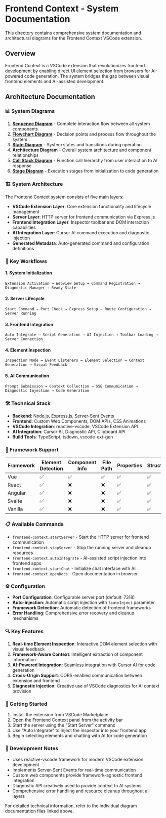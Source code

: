 # Frontend Context - System Documentation

This directory contains comprehensive system documentation and architectural diagrams for the Frontend Context VSCode extension.

## Overview

Frontend Context is a VSCode extension that revolutionizes frontend development by enabling direct UI element selection from browsers for AI-powered code generation. The system bridges the gap between visual frontend elements and AI-assisted development.

## Architecture Documentation

### 📊 System Diagrams

1. **[Sequence Diagram](./sequence-diagram.md)** - Complete interaction flow between all system components
2. **[Flowchart Diagram](./flowchart-diagram.md)** - Decision points and process flow throughout the system
3. **[State Diagram](./state-diagram.md)** - System states and transitions during operation
4. **[Architecture Diagram](./architecture-diagram.md)** - Overall system architecture and component relationships
5. **[Call Stack Diagram](./call-stack-diagram.md)** - Function call hierarchy from user interaction to AI response
6. **[Stage Diagram](./stage-diagram.md)** - Execution stages from initialization to code generation

### 🏗️ System Architecture

The Frontend Context system consists of five main layers:

- **VSCode Extension Layer**: Core extension functionality and lifecycle management
- **Server Layer**: HTTP server for frontend communication via Express.js
- **Frontend Integration Layer**: Inspector toolbar and DOM interaction capabilities
- **AI Integration Layer**: Cursor AI command execution and diagnostic injection
- **Generated Metadata**: Auto-generated command and configuration definitions

### 🔄 Key Workflows

#### 1. System Initialization
```
Extension Activation → Webview Setup → Command Registration → Diagnostic Manager → Ready State
```

#### 2. Server Lifecycle
```
Start Command → Port Check → Express Setup → Route Configuration → Server Running
```

#### 3. Frontend Integration
```
Auto Integrate → Script Generation → AI Injection → Toolbar Loading → Server Connection
```

#### 4. Element Inspection
```
Inspection Mode → Event Listeners → Element Selection → Context Generation → Visual Feedback
```

#### 5. AI Communication
```
Prompt Submission → Context Collection → SSE Communication → Diagnostic Injection → Code Generation
```

### 🛠️ Technical Stack

- **Backend**: Node.js, Express.js, Server-Sent Events
- **Frontend**: Custom Web Components, DOM APIs, CSS Animations
- **VSCode Integration**: reactive-vscode, VSCode Extension API
- **AI Integration**: Cursor AI, Diagnostic API, Clipboard API
- **Build Tools**: TypeScript, tsdown, vscode-ext-gen

### 🎯 Framework Support

| Framework | Element Detection | Component Info | File Path | Properties | Structure |
|-----------|-------------------|----------------|-----------|------------|-----------|
| Vue       | ✅                | ✅             | ✅        | ✅         | ✅        |
| React     | ✅                | ❌             | ❌        | ✅         | ✅        |
| Angular   | ✅                | ❌             | ❌        | ✅         | ✅        |
| Svelte    | ✅                | ❌             | ❌        | ✅         | ✅        |
| Vanilla   | ✅                | ❌             | ❌        | ✅         | ✅        |

### 📋 Available Commands

- `frontend-context.startServer` - Start the HTTP server for frontend communication
- `frontend-context.stopServer` - Stop the running server and cleanup resources
- `frontend-context.autoIntegrate` - AI-assisted script injection into frontend apps
- `frontend-context.startChat` - Initialize chat interface with AI
- `frontend-context.openDocs` - Open documentation in browser

### ⚙️ Configuration

- **Port Configuration**: Configurable server port (default: 7318)
- **Auto-injection**: Automatic script injection with `?autoInject` parameter
- **Framework Detection**: Automatic detection of frontend frameworks
- **Error Handling**: Comprehensive error recovery and cleanup mechanisms

### 🔍 Key Features

1. **Real-time Element Inspection**: Interactive DOM element selection with visual feedback
2. **Framework-Aware Context**: Intelligent extraction of component information
3. **AI-Powered Integration**: Seamless integration with Cursor AI for code generation
4. **Cross-Origin Support**: CORS-enabled communication between extension and frontend
5. **Diagnostic Injection**: Creative use of VSCode diagnostics for AI context provision

### 🚀 Getting Started

1. Install the extension from VSCode Marketplace
2. Open the Frontend Context panel from the activity bar
3. Start the server using the "Start Server" command
4. Use "Auto Integrate" to inject the inspector into your frontend app
5. Begin selecting elements and chatting with AI for code generation

### 📝 Development Notes

- Uses reactive-vscode framework for modern VSCode extension development
- Implements Server-Sent Events for real-time communication
- Custom web components provide framework-agnostic frontend integration
- Diagnostic API creatively used to provide context to AI systems
- Comprehensive error handling and resource cleanup throughout all layers

For detailed technical information, refer to the individual diagram documentation files linked above. 